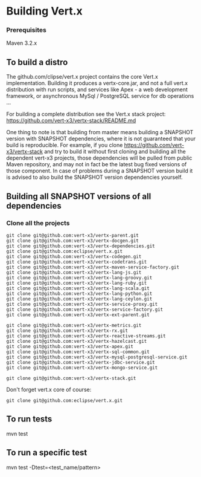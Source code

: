# Building Vert.x

### Prerequisites

Maven 3.2.x

## To build a distro

The github.com/clipse/vert.x project contains the core Vert.x implementation. Building it produces a vertx-core.jar, and not a full vert.x distribution with run scripts, and services like Apex - a web development framework, or asynchronous MySql / PostgreSQL service for db operations ...

For building a complete distribution see the Vert.x stack project: https://github.com/vert-x3/vertx-stack/README.md

One thing to note is that building from master means building a SNAPSHOT version with SNAPSHOT dependencies, where it is not guaranteed that your build is reproducible. For example, if you clone https://github.com/vert-x3/vertx-stack and try to build it without first cloning and building all the dependent vert-x3 projects, those dependencies will be pulled from public Maven repository, and may not in fact be the latest bug fixed versions of those component. In case of problems during a SNAPSHOT version build it is advised to also build the SNAPSHOT version dependencies yourself. 

## Building all SNAPSHOT versions of all dependencies

### Clone all the projects

    git clone git@github.com:vert-x3/vertx-parent.git
    git clone git@github.com:vert-x3/vertx-docgen.git
    git clone git@github.com:vert-x3/vertx-dependencies.git
    git clone git@github.com:eclipse/vert.x.git
    git clone git@github.com:vert-x3/vertx-codegen.git
    git clone git@github.com:vert-x3/vertx-codetrans.git
    git clone git@github.com:vert-x3/vertx-maven-service-factory.git
    git clone git@github.com:vert-x3/vertx-lang-js.git
    git clone git@github.com:vert-x3/vertx-lang-groovy.git
    git clone git@github.com:vert-x3/vertx-lang-ruby.git
    git clone git@github.com:vert-x3/vertx-lang-scala.git
    git clone git@github.com:vert-x3/vertx-lang-python.git
    git clone git@github.com:vert-x3/vertx-lang-ceylon.git
    git clone git@github.com:vert-x3/vertx-service-proxy.git
    git clone git@github.com:vert-x3/vertx-service-factory.git
    git clone git@github.com:vert-x3/vertx-ext-parent.git
    
    git clone git@github.com:vert-x3/vertx-metrics.git
    git clone git@github.com:vert-x3/vertx-rx.git
    git clone git@github.com:vert-x3/vertx-reactive-streams.git
    git clone git@github.com:vert-x3/vertx-hazelcast.git
    git clone git@github.com:vert-x3/vertx-apex.git
    git clone git@github.com:vert-x3/vertx-sql-common.git
    git clone git@github.com:vert-x3/vertx-mysql-postgresql-service.git
    git clone git@github.com:vert-x3/vertx-jdbc-service.git
    git clone git@github.com:vert-x3/vertx-mongo-service.git
    
    git clone git@github.com:vert-x3/vertx-stack.git
    
Don't forget vert.x core of course:
    
    git clone git@github.com:eclipse/vert.x.git


## To run tests

mvn test

## To run a specific test

mvn test -Dtest=<test_name/pattern>




